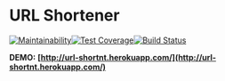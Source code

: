 # URL Shortener

[![Maintainability](https://api.codeclimate.com/v1/badges/78dabe61788e4ae50ea0/maintainability)](https://codeclimate.com/github/vikzh/Url-Shortener/maintainability)[![Test Coverage](https://api.codeclimate.com/v1/badges/78dabe61788e4ae50ea0/test_coverage)](https://codeclimate.com/github/vikzh/Url-Shortener/test_coverage)[![Build Status](https://travis-ci.org/vikzh/Url-Shortener.svg?branch=master)](https://travis-ci.org/vikzh/Url-Shortener)

**DEMO:** **[http://url-shortnt.herokuapp.com/](http://url-shortnt.herokuapp.com/)**